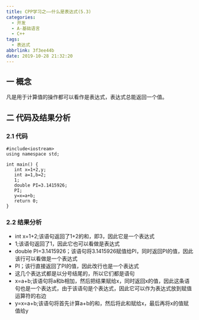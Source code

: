 ```yaml
---
title: CPP学习之——什么是表达式(5.3)
categories:
  - 开发
  - A-基础语言
  - C++
tags:
  - 表达式
abbrlink: 3f3ee44b
date: 2019-10-28 21:32:20
---
```

## 一 概念

凡是用于计算值的操作都可以看作是表达式，表达式总能返回一个值。  

<!--more-->

## 二 代码及结果分析

### 2.1 代码

```
#include<iostream>
using namespace std;

int main() {
   int x=1+2,y;
   int a=1,b=2;
   1;
   double PI=3.1415926;
   PI;
   y=x=a+b;
   return 0;
}
```

### 2.2 结果分析

* int x=1+2;该语句返回了1+2的和，即3，因此它是一个表达式
* 1;该语句返回了1，因此它也可以看做是表达式
* double PI=3.1415926；该语句将3.1415926赋值给PI，同时返回PI的值，因此该行可以看做是一个表达式
* PI；该行直接返回了PI的值，因此改行也是一个表达式
* 这几个表达式都是以分号结尾的，所以它们都是语句
* x=a+b;该语句将a和b相加，然后把结果赋给x，同时返回x的值，因此这条语句也是一个表达式，由于该语句是个表达式，因此它可以作为表达式放到赋值运算符的右边
* y=x=a+b;该语句将首先计算a+b的和，然后将此和赋给x，最后再将x的值赋值给y